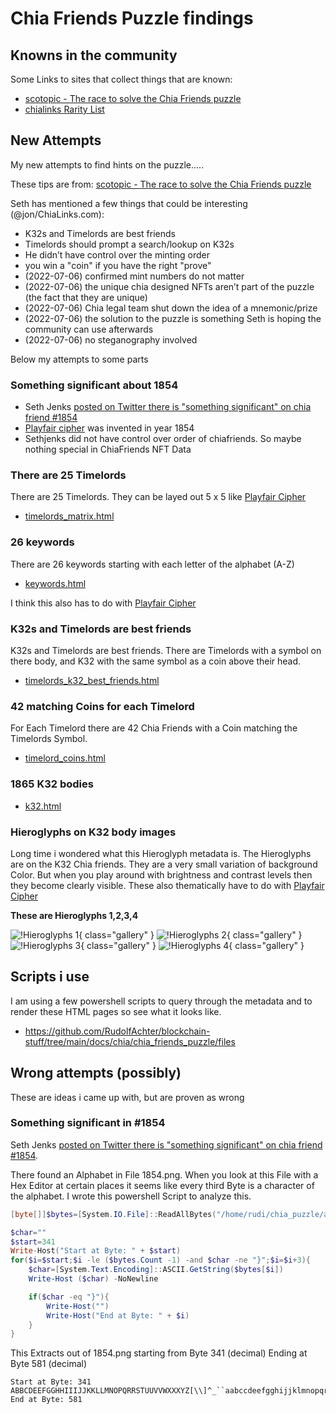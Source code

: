 # Chia Friends Puzzle findings

## Knowns in the community

Some Links to sites that collect things that are known:

- [scotopic - The race to solve the Chia Friends puzzle](https://www.scotopic.xyz/the-race-to-solve-the-chia-friends-puzzle/)
- [chialinks Rarity List](https://chialinks.com/chiafriends/)

## New Attempts

My new attempts to find hints on the puzzle.....

These tips are from: [scotopic - The race to solve the Chia Friends puzzle](https://www.scotopic.xyz/the-race-to-solve-the-chia-friends-puzzle/)

Seth has mentioned a few things that could be interesting (@jon/ChiaLinks.com):

- K32s and Timelords are best friends
- Timelords should prompt a search/lookup on K32s
- He didn’t have control over the minting order
- you win a "coin" if you have the right "prove"
- (2022-07-06) confirmed mint numbers do not matter
- (2022-07-06) the unique chia designed NFTs aren’t part of the puzzle (the fact that they are unique)
- (2022-07-06) Chia legal team shut down the idea of a mnemonic/prize
- (2022-07-06) the solution to the puzzle is something Seth is hoping the community can use afterwards
- (2022-07-06) no steganography involved

Below my attempts to some parts

### Something significant about 1854
- Seth Jenks [posted on Twitter there is "something significant" on chia friend #1854](https://twitter.com/sethjenks/status/1544891610483556352)
- [Playfair cipher](https://en.wikipedia.org/wiki/Playfair_cipher) was invented in year 1854
- Sethjenks did not have control over order of chiafriends. So maybe nothing special in ChiaFriends NFT Data

### There are 25 Timelords

There are 25 Timelords. They can be layed out 5 x 5 like [Playfair Cipher](https://en.wikipedia.org/wiki/Playfair_cipher)

- [timelords_matrix.html](files/out/timelords_matrix.html)

### 26 keywords

There are 26 keywords starting with each letter of the alphabet (A-Z)

- [keywords.html](files/out/keywords.html)

I think this also has to do with [Playfair Cipher](https://en.wikipedia.org/wiki/Playfair_cipher)

### K32s and Timelords are best friends

K32s and Timelords are best friends. There are Timelords with a symbol on there body, and K32 with the same symbol as a coin above their head.

- [timelords_k32_best_friends.html](files/out/timelord_k32_best_friends.html)

### 42 matching Coins for each Timelord

For Each Timelord there are 42 Chia Friends with a Coin matching the Timelords Symbol.

- [timelord_coins.html](files/out/timelord_coins.html)

### 1865 K32 bodies

- [k32.html](files/out/k32.html)

### Hieroglyphs on K32 body images

Long time i wondered what this Hieroglyph metadata is. The Hieroglyphs are on the K32 Chia friends. They are a very small variation of background Color. But when you play around with brightness and contrast levels then they become clearly visible.
These also thematically have to do with [Playfair Cipher](https://en.wikipedia.org/wiki/Playfair_cipher)

**These are Hieroglyphs 1,2,3,4**

![!Hieroglyphs 1](files/hieroglyphs/8011_hieroglyphs_1.png){ class="gallery" }
![!Hieroglyphs 2](files/hieroglyphs/7837_hieroglyphs_2.png){ class="gallery" }
![!Hieroglyphs 3](files/hieroglyphs/5163_hieroglyphs_3.png){ class="gallery" }
![!Hieroglyphs 4](files/hieroglyphs/7631_hieroglyphs_4.png){ class="gallery" }

## Scripts i use 

I am using a few powershell scripts to query through the metadata and to render these HTML pages so see what it looks like.

- <https://github.com/RudolfAchter/blockchain-stuff/tree/main/docs/chia/chia_friends_puzzle/files>


## Wrong attempts (possibly)

These are ideas i came up with, but are proven as wrong

### Something significant in #1854

Seth Jenks [posted on Twitter there is "something significant" on chia friend #1854](https://twitter.com/sethjenks/status/1544891610483556352).

There found an Alphabet in File 1854.png. When you look at this File with a Hex Editor at certain places it seems like every third Byte is a character of the alphabet. I wrote this powershell Script to analyze this.

```powershell
[byte[]]$bytes=[System.IO.File]::ReadAllBytes("/home/rudi/chia_puzzle/all_files/1854.png")

$char=""
$start=341
Write-Host("Start at Byte: " + $start)
for($i=$start;$i -le ($bytes.Count -1) -and $char -ne "}";$i=$i+3){
    $char=[System.Text.Encoding]::ASCII.GetString($bytes[$i])
    Write-Host ($char) -NoNewline

    if($char -eq "}"){
        Write-Host("")
        Write-Host("End at Byte: " + $i)
    }
}
```

This Extracts out of 1854.png starting from Byte 341 (decimal) Ending at Byte 581 (decimal)

```
Start at Byte: 341
ABBCDEEFGGHHIIIJJKKLLMNOPQRRSTUUVVWXXXYZ[\\]^_``aabccdeefgghijjklmnopqrrsstuvxy{}
End at Byte: 581
```
